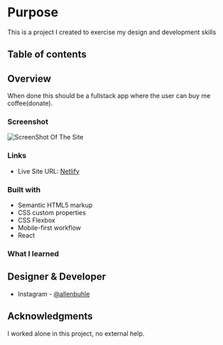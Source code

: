 # Purpose

This is a project I created to exercise my design and development skills

## Table of contents

## Overview

When done this should be a fullstack app where the user can buy me coffee(donate).

### Screenshot

![ScreenShot Of The Site](./screenShot.jpg)

### Links

- Live Site URL: [Netlify](https://buhleallen-coffeeshop.netlify.app/)

### Built with

- Semantic HTML5 markup
- CSS custom properties
- CSS Flexbox
- Mobile-first workflow
- React

### What I learned

## Designer & Developer

- Instagram - [@allenbuhle](https://www.instagram.com/allenbuhle/)

## Acknowledgments

I worked alone in this project, no external help.
